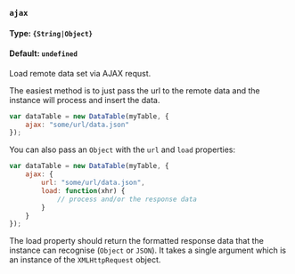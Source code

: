 ### `ajax`
#### Type: `{String|Object}`
#### Default: `undefined`

Load remote data set via AJAX requst.

The easiest method is to just pass the url to the remote data and the instance will process and insert the data.

```javascript
var dataTable = new DataTable(myTable, {
    ajax: "some/url/data.json"
});
```

You can also pass an `Object` with the `url` and `load` properties:

```javascript
var dataTable = new DataTable(myTable, {
    ajax: {
        url: "some/url/data.json",
        load: function(xhr) {
            // process and/or the response data
        }
    }
});
```

The load property should return the formatted response data that the instance can recognise (`Object` or `JSON`). It takes a single argument which is an instance of the `XMLHttpRequest` object.